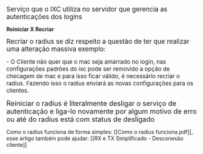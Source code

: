 <span style="font-size: 17px;">Serviço que o IXC utiliza no servidor que gerencia as autenticações dos logins
</span>

**Reiniciar X Recriar**

<span style="font-size: 17px;">Recriar o radius se diz respeito a questão de ter que realizar uma alteração massiva exemplo:
</span>

<span style="font-size: 15px;">- O Cliente não quer que o mac seja amarrado no login, nas configurações padrões do ixc pode ser removido a opção de checagem de mac e para isso ficar válido, é necessário recriar o radius. Fazendo isso o radius enviará as novas configurações para os clientes.</span>

<span style="font-size: 18px;">Reiniciar o radius é literalmente desligar o serviço de autenticação e liga-lo novamente por algum motivo de erro ou até do radius está com status de desligado</span>

Como o radius funciona de forma simples: [[Como o radius funciona.pdf]],
esse artigo também pode ajudar: [[RX e TX Simplificado - Desconexão cliente]]